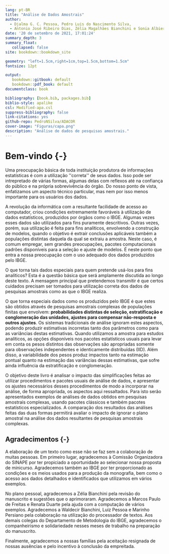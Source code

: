 ```yaml
--- 
lang: pt-BR
title: "Análise de Dados Amostrais"
author: 
  - Djalma G. C. Pessoa, Pedro Luis do Nascimento Silva,
  - Antonio José Ribeiro Dias, Zélia Magalhães Bianchini e Sonia Albieri
date: '20 de setembro de 2021, 17:01:24'
summary_depth: 3
summary_float:
   collapsed: false
site: bookdown::bookdown_site

geometry: "left=1.5cm,right=1cm,top=1.5cm,bottom=1.5cm"
fontsize: 12pt

output:
   bookdown::gitbook: default
   bookdown::pdf_book: default
documentclass: book          

bibliography: [book.bib, packages.bib]
biblio-style: apalike
csl: Modified-apa.csl
suppress-bibliography: false
link-citations: yes
github-repo: PedroNSilva/ADACOR
cover-image: "Figuras/capa.png"
description: "Análise de dados de pesquisas amostrais."
---
```


# Bem-vindo {-}

Uma preocupação básica de toda instituição produtora de informações estatísticas é com a utilização ''correta'' de seus dados. Isso pode ser intrepretado de várias formas, algumas delas com reflexos até na confiança do público e na
própria sobrevivência do órgão. Do nosso ponto de vista, enfatizamos um aspecto
técnico particular, mas nem por isso menos importante para os usuários dos dados.

A revolução da informática com a resultante facilidade de acesso ao computador, criou condições extremamente favoráveis à utilização de dados estatísticos, produzidos por órgãos como o IBGE. Algumas vezes esses dados são utilizados para fins puramente descritivos. Outras vezes, porém, sua utilização é feita para fins analíticos, envolvendo a construção de modelos, quando o objetivo é extrair conclusões aplicáveis também a populações distintas daquela da qual se extraiu a amostra. Neste caso, é comum empregar, sem grandes preocupações, pacotes
computacionais padrões disponíveis para a seleção e ajuste de modelos. É neste ponto que entra a nossa preocupação com o uso adequado dos dados produzidos pelo IBGE.

O que torna tais dados especiais para quem pretende usá-los para fins
analíticos? Esta é a questão básica que será amplamente discutida ao longo deste texto. A mensagem principal que pretendemos transmitir é que certos cuidados precisam ser tomados para utilização correta dos dados de pesquisas amostrais como as que o IBGE realiza.

O que torna especiais dados como os produzidos pelo IBGE é que estes são obtidos através de pesquisas amostrais complexas de populações finitas que envolvem: **probabilidades distintas de seleção, estratificação e conglomeração das unidades, ajustes para compensar não-resposta e outros ajustes**. Os sistemas
tradicionais de análise ignoram estes aspectos, podendo produzir estimativas incorretas tanto dos parâmetros como para as variâncias destas estimativas. Quando utilizamos a amostra para estudos analíticos, as opções disponíveis nos pacotes estatísticos usuais para levar em conta os pesos distintos das observações são apropriadas somente para observações independentes e identicamente distribuídas (IID). Além disso, a variabilidade dos pesos produz
impactos tanto na estimação pontual quanto na estimação das variâncias dessas estimativas, que sofre ainda influência da estratificação e conglomeração.

O objetivo deste livro é analisar o impacto das simplificações feitas ao utilizar procedimentos e pacotes usuais de análise de dados, e apresentar os ajustes necessários desses procedimentos de modo a incorporar na análise, de forma apropriada, os aspectos aqui ressaltados. Para isto serão apresentados exemplos de análises de dados obtidos em pesquisas amostrais complexas, usando pacotes clássicos e também pacotes estatísticos especializados. A comparação
dos resultados das análises feitas das duas formas permitirá avaliar o impacto de ignorar o plano amostral na análise dos dados resultantes de pesquisas amostrais complexas.

## Agradecimentos {-}

A elaboração de um texto como esse não se faz sem a colaboração de muitas pessoas. Em primeiro lugar, agradecemos à Comissão Organizadora do SINAPE por ter propiciado a oportunidade ao selecionar nossa proposta de minicurso. Agradecemos também ao IBGE por ter proporcionado as condições e os meios usados para a produção da monografia, bem como o acesso aos dados detalhados e identificados que utilizamos em vários exemplos.

No plano pessoal, agradecemos a Zélia Bianchini pela revisão do manuscrito e sugestões que o aprimoraram. Agradecemos a Marcos Paulo de Freitas e Renata Duarte pela ajuda com a computação de vários exemplos. Agradecemos a Waldecir Bianchini, Luiz Pessoa e Marinho Persiano pela colaboração na utilização do processador de textos. Aos demais colegas do Departamento de Metodologia do IBGE, agradecemos o companheirismo e solidariedade nesses meses de trabalho na preparação do manuscrito.

Finalmente, agradecemos a nossas famílias pela aceitação resignada de nossas ausências e pelo incentivo à conclusão da empreitada.
